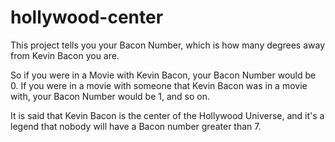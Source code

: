 # hollywood-center

This project tells you your Bacon Number, which is how many degrees away from Kevin Bacon you are.  

So if you were in a Movie with Kevin Bacon, your Bacon Number would be 0. 
If you were in a movie with someone that Kevin Bacon was in a movie with, 
your Bacon Number would be 1, and so on.  

It is said that Kevin Bacon is the center of the Hollywood Universe, and it's a
legend that nobody will have a Bacon number greater than 7.
